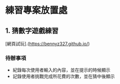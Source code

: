 # 練習專案放置處
## 1. 猜數字遊戲練習
[網頁試玩].(https://bennyz327.github.io/)
### 待辦事項
- 紀錄每次使用者輸入的內容，並在提示的時候顯示
- 記錄使用者挑戰完成所花費的次數，並在猜中後顯示
